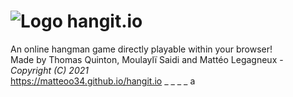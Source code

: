# ![Logo](https://matteoo34.github.io/hangit.io/favicon.ico) hangit.io
An online hangman game directly playable within your browser!  
Made by Thomas Quinton, Moulaylï Saidi and Mattéo Legagneux - *Copyright (C) 2021*  
https://matteoo34.github.io/hangit.io
_ _ _ _ a
